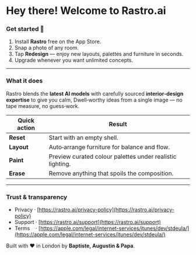 # Hey there! Welcome to Rastro.ai

### Get started 🏁

1. Install **Rastro** free on the App Store.
2. Snap a photo of any room.
3. Tap **Redesign** — enjoy new layouts, palettes and furniture in seconds.
4. Upgrade whenever you want unlimited concepts.

---

### What it does

Rastro blends the **latest AI models** with carefully sourced **interior‑design expertise** to give you calm, Dwell‑worthy ideas from a single image — no tape measure, no guess‑work.

| Quick action | Result                                                    |
| ------------ | --------------------------------------------------------- |
| **Reset**    | Start with an empty shell.                                |
| **Layout**   | Auto‑arrange furniture for balance and flow.              |
| **Paint**    | Preview curated colour palettes under realistic lighting. |
| **Erase**    | Remove anything that spoils the composition.              |

---

### Trust & transparency

* Privacy · [https://rastro.ai/privacy-policy](https://rastro.ai/privacy-policy)
* Support · [https://rastro.ai/support](https://rastro.ai/support)
* Terms    · [https://apple.com/legal/internet-services/itunes/dev/stdeula/](https://apple.com/legal/internet-services/itunes/dev/stdeula/)

Built with ❤️ in London by **Baptiste, Augustin & Papa**.

